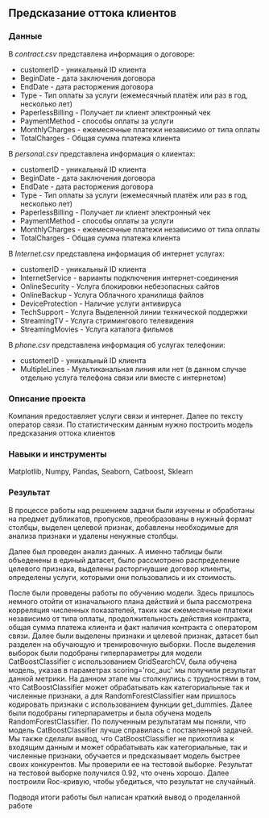 ## Предсказание оттока клиентов

### Данные

В *contract.csv* представлена информация о договоре:

- customerID - уникальный ID клиента
- BeginDate - дата заключения договора
- EndDate - дата расторжения договора
- Type - Тип оплаты за услуги (ежемесячный платёж или раз в год, несколько лет)
- PaperlessBilling - Получает ли клиент электронный чек
- PaymentMethod - способы оплаты за услуги
- MonthlyCharges - ежемесячные платежи независимо от типа оплаты
- TotalCharges - Общая сумма платежа клиента

В *personal.csv* представлена информация о клиентах:

- customerID - уникальный ID клиента
- BeginDate - дата заключения договора
- EndDate - дата расторжения договора
- Type - Тип оплаты за услуги (ежемесячный платёж или раз в год, несколько лет)
- PaperlessBilling - Получает ли клиент электронный чек
- PaymentMethod - способы оплаты за услуги
- MonthlyCharges - ежемесячные платежи независимо от типа оплаты
- TotalCharges - Общая сумма платежа клиента

В *Internet.csv* представлена информация об интернет услугах:

- customerID - уникальный ID клиента
- InternetService - варианты подключения интернет-соединения
- OnlineSecurity - Услуга блокировки небезопасных сайтов
- OnlineBackup - Услуга Облачного хранилища файлов
- DeviceProtection - Наличие услуги антивируса
- TechSupport - Услуга Выделенной линии технической поддержки
- StreamingTV - Услуга стримингового телевидения
- StreamingMovies - Услуга каталога фильмов

В *phone.csv* представлена информация об услугах телефонии:

- customerID - уникальный ID клиента
- MultipleLines - Мультиканальная линия или нет (в данном случае отдельно услуга телефона связи или вместе с интернетом)

### Описание проекта

Компания предоставляет услуги связи и интернет. Далее по тексту оператор связи. По статистическим данным нужно построить модель предсказания оттока клиентов

### Навыки и инструменты

Matplotlib, Numpy, Pandas, Seaborn, Catboost, Sklearn

### Результат

В процессе работы над решением задачи были изучены и обработаны на предмет дубликатов, пропусков, преобразованы в нужный формат столбцы, выделен целевой признак, добавлены необходимые для анализа признаки и удалены ненужные столбцы.

Далее был проведен анализ данных. А именно таблицы были объеденены в единый датасет, было рассмотрено распределение целевого признака, выделены расторгнувшие договор клиенты, определены услуги, которыми они пользовались и их стоимость.

После были проведены работы по обучению модели. Здесь пришлось немного отойти от изначального плана действий и была рассмотрена корреляция численных показателей, таких как ежемесячные платежи независимо от типа оплаты, продолжительность действия контракта, общая сумма платежа клиента и факт наличия контракта с оператором связи. Далее были выделены признаки и целевой признак, датасет был разделен на обучающую и тренировочную выборки. После выделения выборок были подобраны гиперпараметры для модели CatBoostClassifier с использованием GridSearchCV, была обучена модель, указав в параметрах scoring='roc_auc' мы получили результат данной метрики. На данном этапе мы столкнулись с трудностями в том, что CatBoostClassifier может обрабатывать как категориальные так и численные признаки, а для RandomForestClassifier нам пришлось кодировать признаки с использованием функции get_dummies. Далее были подобраны гиперпараметры и была обучена модель RandomForestClassifier. По полученным результатам мы поняли, что модель CatBoostClassifier лучше справилась с поставленной задачей. Мы также сделали вывод, что CatBoostClassifier не прихотлива к входящим данным и может обрабатывать как категориальные, так и численные признаки, обучается и предсказывает модель быстрее своих конкурентов. Мы проверили ее на тестовой выборке. Результат на тестовой выборке получился 0.92, что очень хорошо. Далее построили Roc-кривую, чтобы убедиться, что результат не случайный.

Подводя итоги работы был написан краткий вывод о проделанной работе
